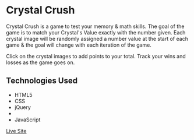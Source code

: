 # Crystal Crush
Crystal Crush is a game to test your memory & math skills. The goal of the game is to match your Crystal's Value exactly with the number given. Each crystal image will be randomly assigned a number value at the start of each game & the goal will change with each iteration of the game.

Click on the crystal images to add points to your total. Track your wins and losses as the game goes on.

## Technologies Used

<ul>
  <li>HTML5</li>
  <li>CSS</li>
  <li>jQuery<li>
  <li>JavaScript</li>
</ul>  

<a href="https://benderb64.github.io/Crystal-Game/" target="_top">Live Site</a>
